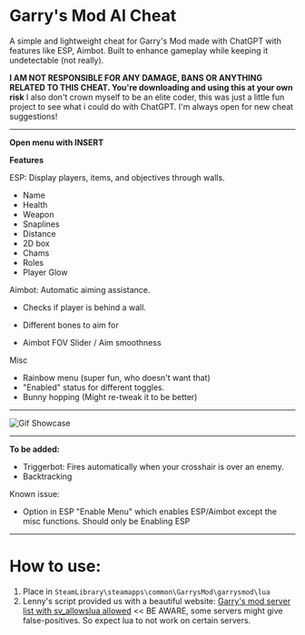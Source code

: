 # Garry's Mod AI Cheat
A simple and lightweight cheat for Garry's Mod made with ChatGPT with features like ESP, Aimbot. Built to enhance gameplay while keeping it undetectable (not really).

 **I AM NOT RESPONSIBLE FOR ANY DAMAGE, BANS OR ANYTHING RELATED TO THIS CHEAT. You're downloading and using this at your own risk** 
 I also don't crown myself to be an elite coder, this was just a little fun project to see what i could do with ChatGPT. I'm always open for new cheat suggestions!

---

**Open menu with INSERT**

**Features**

<summary>ESP: Display players, items, and objectives through walls.</summary>

- Name 
- Health
- Weapon
- Snaplines
- Distance
- 2D box
- Chams
- Roles
- Player Glow




<summary>Aimbot: Automatic aiming assistance.</summary>
  
- Checks if player is behind a wall.

- Different bones to aim for

- Aimbot FOV Slider / Aim smoothness



<summary>Misc</summary>

- Rainbow menu (super fun, who doesn't want that)
- "Enabled" status for different toggles.
- Bunny hopping (Might re-tweak it to be better)
---


![Gif Showcase](https://github.com/RIPP3R1337/Gmod-ChatGPT-Cheat/blob/main/showcase.gif)

---


**To be added:**

- Triggerbot: Fires automatically when your crosshair is over an enemy.
- Backtracking

<summary>Known issue:</summary>

- Option in ESP "Enable Menu" which enables ESP/Aimbot except the misc functions. Should only be Enabling ESP

---

# How to use:

1. Place in `SteamLibrary\steamapps\common\GarrysMod\garrysmod\lua`
2. Lenny's script provided us with a beautiful website: [Garry's mod server list with sv_allowslua allowed](https://www.gametracker.com/search/garrysmod/?search_by=server_variable&search_by2=sv_allowcslua&query=&loc=_all&sort=&order=) << BE AWARE, some servers might give false-positives. So expect lua to not work on certain servers.




